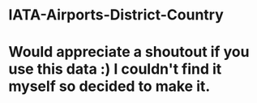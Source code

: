 # IATA-Airports-District-Country
# Would appreciate a shoutout if you use this data :) I couldn't find it myself so decided to make it.

